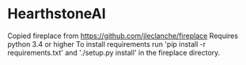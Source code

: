 # HearthstoneAI
Copied fireplace from https://github.com/jleclanche/fireplace
Requires python 3.4 or higher
To install requirements run 'pip install -r requirements.txt'
and './setup.py install' in the fireplace directory.

